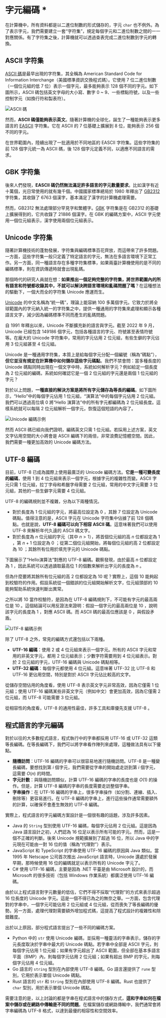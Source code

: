 # 字元編碼 *

在計算機中，所有資料都是以二進位制數的形式儲存的，字元 `char` 也不例外。為了表示字元，我們需要建立一套“字符集”，規定每個字元和二進位制數之間的一一對應關係。有了字符集之後，計算機就可以透過查表完成二進位制數到字元的轉換。

## ASCII 字符集

<u>ASCII 碼</u>是最早出現的字符集，其全稱為 American Standard Code for Information Interchange（美國標準資訊交換程式碼）。它使用 7 位二進位制數（一個位元組的低 7 位）表示一個字元，最多能夠表示 128 個不同的字元。如下圖所示，ASCII 碼包括英文字母的大小寫、數字 0 ~ 9、一些標點符號，以及一些控制字元（如換行符和製表符）。

![ASCII 碼](character_encoding.assets/ascii_table.png)

然而，**ASCII 碼僅能夠表示英文**。隨著計算機的全球化，誕生了一種能夠表示更多語言的 <u>EASCII</u> 字符集。它在 ASCII 的 7 位基礎上擴展到 8 位，能夠表示 256 個不同的字元。

在世界範圍內，陸續出現了一批適用於不同地區的 EASCII 字符集。這些字符集的前 128 個字元統一為 ASCII 碼，後 128 個字元定義不同，以適應不同語言的需求。

## GBK 字符集

後來人們發現，**EASCII 碼仍然無法滿足許多語言的字元數量要求**。比如漢字有近十萬個，光日常使用的就有幾千個。中國國家標準總局於 1980 年釋出了 <u>GB2312</u> 字符集，其收錄了 6763 個漢字，基本滿足了漢字的計算機處理需要。

然而，GB2312 無法處理部分罕見字和繁體字。<u>GBK</u> 字符集是在 GB2312 的基礎上擴展得到的，它共收錄了 21886 個漢字。在 GBK 的編碼方案中，ASCII 字元使用一個位元組表示，漢字使用兩個位元組表示。

## Unicode 字符集

隨著計算機技術的蓬勃發展，字符集與編碼標準百花齊放，而這帶來了許多問題。一方面，這些字符集一般只定義了特定語言的字元，無法在多語言環境下正常工作。另一方面，同一種語言存在多種字符集標準，如果兩臺計算機使用的是不同的編碼標準，則在資訊傳遞時就會出現亂碼。

那個時代的研究人員就在想：**如果推出一個足夠完整的字符集，將世界範圍內的所有語言和符號都收錄其中，不就可以解決跨語言環境和亂碼問題了嗎**？在這種想法的驅動下，一個大而全的字符集 Unicode 應運而生。

<u>Unicode</u> 的中文名稱為“統一碼”，理論上能容納 100 多萬個字元。它致力於將全球範圍內的字元納入統一的字符集之中，提供一種通用的字符集來處理和顯示各種語言文字，減少因為編碼標準不同而產生的亂碼問題。

自 1991 年釋出以來，Unicode 不斷擴充新的語言與字元。截至 2022 年 9 月，Unicode 已經包含 149186 個字元，包括各種語言的字元、符號甚至表情符號等。在龐大的 Unicode 字符集中，常用的字元佔用 2 位元組，有些生僻的字元佔用 3 位元組甚至 4 位元組。

Unicode 是一種通用字符集，本質上是給每個字元分配一個編號（稱為“碼點”），**但它並沒有規定在計算機中如何儲存這些字元碼點**。我們不禁會問：當多種長度的 Unicode 碼點同時出現在一個文字中時，系統如何解析字元？例如給定一個長度為 2 位元組的編碼，系統如何確認它是一個 2 位元組的字元還是兩個 1 位元組的字元？

對於以上問題，**一種直接的解決方案是將所有字元儲存為等長的編碼**。如下圖所示，“Hello”中的每個字元佔用 1 位元組，“演算法”中的每個字元佔用 2 位元組。我們可以透過高位填 0 將“Hello 演算法”中的所有字元都編碼為 2 位元組長度。這樣系統就可以每隔 2 位元組解析一個字元，恢復這個短語的內容了。

![Unicode 編碼示例](character_encoding.assets/unicode_hello_algo.png)

然而 ASCII 碼已經向我們證明，編碼英文只需 1 位元組。若採用上述方案，英文文字佔用空間的大小將會是 ASCII 編碼下的兩倍，非常浪費記憶體空間。因此，我們需要一種更加高效的 Unicode 編碼方法。

## UTF-8 編碼

目前，UTF-8 已成為國際上使用最廣泛的 Unicode 編碼方法。**它是一種可變長度的編碼**，使用 1 到 4 位元組來表示一個字元，根據字元的複雜性而變。ASCII 字元只需 1 位元組，拉丁字母和希臘字母需要 2 位元組，常用的中文字元需要 3 位元組，其他的一些生僻字元需要 4 位元組。

UTF-8 的編碼規則並不複雜，分為以下兩種情況。

- 對於長度為 1 位元組的字元，將最高位設定為 $0$ ，其餘 7 位設定為 Unicode 碼點。值得注意的是，ASCII 字元在 Unicode 字符集中佔據了前 128 個碼點。也就是說，**UTF-8 編碼可以向下相容 ASCII 碼**。這意味著我們可以使用 UTF-8 來解析年代久遠的 ASCII 碼文字。
- 對於長度為 $n$ 位元組的字元（其中 $n > 1$），將首個位元組的高 $n$ 位都設定為 $1$ ，第 $n + 1$ 位設定為 $0$ ；從第二個位元組開始，將每個位元組的高 2 位都設定為 $10$ ；其餘所有位用於填充字元的 Unicode 碼點。

下圖展示了“Hello演算法”對應的 UTF-8 編碼。觀察發現，由於最高 $n$ 位都設定為 $1$ ，因此系統可以透過讀取最高位 $1$ 的個數來解析出字元的長度為 $n$ 。

但為什麼要將其餘所有位元組的高 2 位都設定為 $10$ 呢？實際上，這個 $10$ 能夠起到校驗符的作用。假設系統從一個錯誤的位元組開始解析文字，位元組頭部的 $10$ 能夠幫助系統快速判斷出異常。

之所以將 $10$ 當作校驗符，是因為在 UTF-8 編碼規則下，不可能有字元的最高兩位是 $10$ 。這個結論可以用反證法來證明：假設一個字元的最高兩位是 $10$ ，說明該字元的長度為 $1$ ，對應 ASCII 碼。而 ASCII 碼的最高位應該是 $0$ ，與假設矛盾。

![UTF-8 編碼示例](character_encoding.assets/utf-8_hello_algo.png)

除了 UTF-8 之外，常見的編碼方式還包括以下兩種。

- **UTF-16 編碼**：使用 2 或 4 位元組來表示一個字元。所有的 ASCII 字元和常用的非英文字元，都用 2 位元組表示；少數字符需要用到 4 位元組表示。對於 2 位元組的字元，UTF-16 編碼與 Unicode 碼點相等。
- **UTF-32 編碼**：每個字元都使用 4 位元組。這意味著 UTF-32 比 UTF-8 和 UTF-16 更佔用空間，特別是對於 ASCII 字元佔比較高的文字。

從儲存空間佔用的角度看，使用 UTF-8 表示英文字元非常高效，因為它僅需 1 位元組；使用 UTF-16 編碼某些非英文字元（例如中文）會更加高效，因為它僅需 2 位元組，而 UTF-8 可能需要 3 位元組。

從相容性的角度看，UTF-8 的通用性最佳，許多工具和庫優先支援 UTF-8 。

## 程式語言的字元編碼

對於以往的大多數程式語言，程式執行中的字串都採用 UTF-16 或 UTF-32 這類等長編碼。在等長編碼下，我們可以將字串看作陣列來處理，這種做法具有以下優點。

- **隨機訪問**：UTF-16 編碼的字串可以很容易地進行隨機訪問。UTF-8 是一種變長編碼，要想找到第 $i$ 個字元，我們需要從字串的開始處走訪到第 $i$ 個字元，這需要 $O(n)$ 的時間。
- **字元計數**：與隨機訪問類似，計算 UTF-16 編碼的字串的長度也是 $O(1)$ 的操作。但是，計算 UTF-8 編碼的字串的長度需要走訪整個字串。
- **字串操作**：在 UTF-16 編碼的字串上，很多字串操作（如分割、連線、插入、刪除等）更容易進行。在 UTF-8 編碼的字串上，進行這些操作通常需要額外的計算，以確保不會產生無效的 UTF-8 編碼。

實際上，程式語言的字元編碼方案設計是一個很有趣的話題，涉及許多因素。

- Java 的 `String` 型別使用 UTF-16 編碼，每個字元佔用 2 位元組。這是因為 Java 語言設計之初，人們認為 16 位足以表示所有可能的字元。然而，這是一個不正確的判斷。後來 Unicode 規範擴展到了超過 16 位，所以 Java 中的字元現在可能由一對 16 位的值（稱為“代理對”）表示。
- JavaScript 和 TypeScript 的字串使用 UTF-16 編碼的原因與 Java 類似。當 1995 年 Netscape 公司首次推出 JavaScript 語言時，Unicode 還處於發展早期，那時候使用 16 位的編碼就足以表示所有的 Unicode 字元了。
- C# 使用 UTF-16 編碼，主要是因為 .NET 平臺是由 Microsoft 設計的，而 Microsoft 的很多技術（包括 Windows 作業系統）都廣泛使用 UTF-16 編碼。

由於以上程式語言對字元數量的低估，它們不得不採取“代理對”的方式來表示超過 16 位長度的 Unicode 字元。這是一個不得已為之的無奈之舉。一方面，包含代理對的字串中，一個字元可能佔用 2 位元組或 4 位元組，從而喪失了等長編碼的優勢。另一方面，處理代理對需要額外增加程式碼，這提高了程式設計的複雜性和除錯難度。

出於以上原因，部分程式語言提出了一些不同的編碼方案。

- Python 中的 `str` 使用 Unicode 編碼，並採用一種靈活的字串表示，儲存的字元長度取決於字串中最大的 Unicode 碼點。若字串中全部是 ASCII 字元，則每個字元佔用 1 位元組；如果有字元超出了 ASCII 範圍，但全部在基本多語言平面（BMP）內，則每個字元佔用 2 位元組；如果有超出 BMP 的字元，則每個字元佔用 4 位元組。
- Go 語言的 `string` 型別在內部使用 UTF-8 編碼。Go 語言還提供了 `rune` 型別，它用於表示單個 Unicode 碼點。
- Rust 語言的 `str` 和 `String` 型別在內部使用 UTF-8 編碼。Rust 也提供了 `char` 型別，用於表示單個 Unicode 碼點。

需要注意的是，以上討論的都是字串在程式語言中的儲存方式，**這和字串如何在檔案中儲存或在網路中傳輸是不同的問題**。在檔案儲存或網路傳輸中，我們通常會將字串編碼為 UTF-8 格式，以達到最優的相容性和空間效率。
